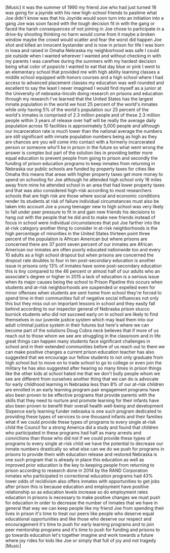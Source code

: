 
[Music]
it was the summer of 1990 my friend Joe
who had just turned 16 was going for a
joyride with his new high-school friends
to pastime what Joe didn&#39;t know was that
his Joyride would soon turn into an
initiation into a gang Joe was soon
faced with the tough decision fit in
with the gang or faced the harsh
consequences of not joining in Joe chose
to participate in a drive-by shooting
thinking no harm would come from it
maybe a broken window maybe the crowd
would scatter and fear the worst did
happen Joe shot and killed an innocent
bystander and is now in prison for life
I was born in Iowa and raised in Omaha
Nebraska my neighborhood was safe I
could pie outside when I wanted wherever
I wanted and without checking in with my
parents I was carefree during the
summers with my hardest decision being
what color of popsicle I wanted to eat
that day
blue or pink I went to an elementary
school that provided me with high
ability learning classes a middle school
equipped with honors courses and a high
school where I had access to advanced
placement classes my education was well
rounded and excellent to say the least
I never imagined I would find myself as
a junior at the University of
nebraska-lincoln doing research on
prisons and education through my
research I&#39;ve learned that the United
States has the largest inmate population
in the world
we host 25 percent of the world&#39;s
inmates while only having 5% of the
world&#39;s population our 25 percent of the
world&#39;s inmates is comprised of 2.3
million people and of these 2.3 million
people within 3 years of release over
half will be really the average daily
population across 10 facilities is
approximately 5,000 people and although
our incarceration rate is much lower
than the national average the numbers
are still significant with inmate
population numbers being as high as they
are chances are you will come into
contact with a formerly incarcerated
person or someone who&#39;ll be in prison in
the future so what went wrong
the answer is complex but part of the
solution lies in providing better more
equal education to prevent people from
going to prison
and secondly the funding of prison
education programs to keep inmates from
returning in Nebraska our public schools
are funded by property taxes for cities
like Omaha this means that areas with
higher property taxes get more money to
spend on schooling for Joe although he
attended high school only 16 miles away
from mine he attended school in an area
that had lower property taxes and that
was also considered high-risk according
to most researchers schools that are
high risk are those where social and
economic conditions render its students
at risk of failure individual
circumstances must also be taken into
account Joe a young teenager new to high
school was very likely to fall under
peer pressure to fit in and gain new
friends his decisions to hang out with
the people that he did and to make new
friends instead of focus in school were
individual circumstances that put Joe
farther into the at-risk category
another thing to consider in at-risk
neighborhoods is the high percentage of
minorities in the United States thirteen
point three percent of the population is
African American but where prisons are
concerned there are 37 point seven
percent of our inmates are African
American our inmates are often poorly
educated nationwide too and every 10
adults as a high school dropout but when
prisons are concerned the dropout rate
doubles to four in ten post-secondary
education is another issue in prisons
only 13% of inmates have some
post-secondary education this is tiny
compared to the 46 percent or almost
half of our adults who an associate&#39;s
degree or higher in 2015 a lack of
education is a serious issue when its
major causes being the school to Prison
Pipeline this occurs when students and
at-risk neighborhoods are suspended or
expelled even for minor offenses when
students are sent home from school
they&#39;re forced to spend time in their
communities full of negative social
influences not only this but they miss
out on important lessons in school and
they easily fall behind according to our
inspector general of Nebraska prison
stucco burnick students who did not
succeed
early on in school are likely to find
themselves in our juvenile justice
system which may lead them into our
adult criminal justice system in their
futures but here&#39;s where we can become
part of the solutions Doug Cobra neck
believes that if more of us reach out to
those whom we see are struggling in the
classroom and in life great things can
happen many students face significant
challenges in school and in their
extended communities before of us reach
out to them we can make positive changes
a current prison education teacher has
also suggested that we encourage our
fellow students to not only graduate
from high school but to move on to trade
school to go to college or even join the
military
he has also suggested after hearing so
many times in prison things like the
other kids at school hated me that we
don&#39;t bully people whom we see are
different from ourselves another thing
that we can do is advocate for early
childhood learning in Nebraska less than
8% of our at-risk children
are enrolled in an early learning
program pair engagement programs have
also been proven to be effective
programs that provide parents with the
skills that they need to nurture and
promote learning for their infants have
also been proven to benefit their
overall health well-being and
development Sixpence early learning
funder nebraska is one such program
dedicated to providing these types of
services to one thousand infants and
their families what if we could provide
these types of programs to every single
at-risk child the Council for a strong
America did a study and found that
children who participated in these
programs had half as many arrests and
convictions than those who did not if we
could provide these types of programs to
every single at-risk child we have the
potential to decrease our inmate numbers
drastically so what else can we do we
push for programs in prisons to provide
them with education release and restored
Nebraska is one such program that is
already in place this education as well
as improved prior education is the key
to keeping people from returning to
prison according to research done in
2014 by the RAND Corporation inmates who
participated in correctional education
programs had 43% lower odds of
recidivism also offers inmates with
opportunities to get jobs after prison
this is because education and employment
have positive relationship so as
education levels increase so do
employment rates education in prisons is
necessary to make positive changes we
must push for education in order to
decrease the number of inmates that we
have in general that way we can keep
people like my friend Joe from spending
their lives in prison it&#39;s time to treat
our peers like people who deserve equal
educational opportunities and like those
who deserve
our respect and encouragement it&#39;s time
to push for early learning programs and
to join peer mentorship programs and
it&#39;s time to push for funding and
prisons to go towards education let&#39;s
together imagine and work towards a
future where joy rides for kids like Joe
or simply that full of joy and not
tragedy
[Music]
